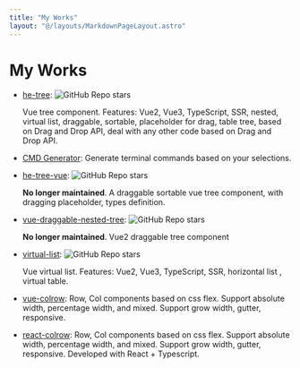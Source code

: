 ```yaml
---
title: "My Works"
layout: "@/layouts/MarkdownPageLayout.astro"
---
```


# My Works

- [he-tree](https://hetree.phphe.com/): <span class="not-prose">![GitHub Repo stars](https://img.shields.io/github/stars/phphe/he-tree?style=social)</span>

  Vue tree component. Features: Vue2, Vue3, TypeScript, SSR, nested, virtual list, draggable, sortable, placeholder for drag, table tree, based on Drag and Drop API, deal with any other code based on Drag and Drop API.

- [CMD Generator](https://cmdgenerator.phphe.com/): Generate terminal commands based on your selections.

- [he-tree-vue](https://github.com/phphe/he-tree-vue): <span class="not-prose">![GitHub Repo stars](https://img.shields.io/github/stars/phphe/he-tree-vue?style=social)</span>

  **No longer maintained**. A draggable sortable vue tree component, with dragging placeholder, types definition.

- [vue-draggable-nested-tree](https://github.com/phphe/vue-draggable-nested-tree): <span class="not-prose">![GitHub Repo stars](https://img.shields.io/github/stars/phphe/vue-draggable-nested-tree?style=social)</span>

  **No longer maintained**. Vue2 draggable tree component

- [virtual-list](https://virtual-list.phphe.com/): <span class="not-prose">![GitHub Repo stars](https://img.shields.io/github/stars/phphe/virtual-list?style=social)</span>

  Vue virtual list. Features: Vue2, Vue3, TypeScript, SSR, horizontal list , virtual table.

- [vue-colrow](https://vue-colrow.phphe.com/): Row, Col components based on css flex. Support absolute width, percentage width, and mixed. Support grow width, gutter, responsive.
- [react-colrow](https://react-colrow.phphe.com/): Row, Col components based on css flex. Support absolute width, percentage width, and mixed. Support grow width, gutter, responsive. Developed with React + Typescript.

<style>
  img{
    display:inline;
  }
</style>
